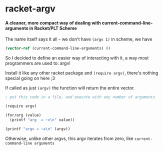 # racket-argv
#### A cleaner, more compact way of dealing with current-command-line-arguments in Racket/PLT Scheme

The name itself says it all - we don't have `(argv 1)`
in scheme, we have 
```scm
(vector-ref (current-command-line-arguments) 0)
```

So I decided to define an easier way of interacting with it, a way most programmers are used to: argv!

Install it like any other racket package and `(require argv)`, there's nothing special going on here ;3

If called as just `(argv)` the function will return the entire vector. 
```scm
; put this code in a file, and execute with any number of arguments

(require argv)

(for/arg (value)
  (printf "arg  = ~v\n" value))

(printf "argv = ~a\n" (argv))
```

Otherwise, unlike other argvs, this argv iterates from zero, like `current-command-line arguments`

